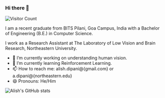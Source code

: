 ### Hi there 👋

<!--
**alishdipani/alishdipani** is a ✨ _special_ ✨ repository because its `README.md` (this file) appears on your GitHub profile.

Here are some ideas to get you started:

- 🔭 I’m currently working on ...
- 🌱 I’m currently learning ...
- 👯 I’m looking to collaborate on ...
- 🤔 I’m looking for help with ...
- 💬 Ask me about ...
- 📫 How to reach me: ...
- 😄 Pronouns: ...
- ⚡ Fun fact: ...
-->

![Visitor Count](https://profile-counter.glitch.me/alishdipani/count.svg)


I am a recent graduate from BITS Pilani, Goa Campus, India with a Bachelor of Engineering (B.E.) in Computer Science.  
  
I work as a Research Assistant at The Laboratory of Low Vision and Brain Research, Northeastern University.

- 🔭 I’m currently working on understanding human vision.
- 🌱 I’m currently learning Reinforcement Learning.
- 📫 How to reach me: alish.dipani@{gmail.com} or a.dipani@{northeastern.edu}
- 😄 Pronouns: He/Him

![Alish's GitHub stats](https://github-readme-stats.vercel.app/api?username=alishdipani&count_private=true&show_icons=true)

